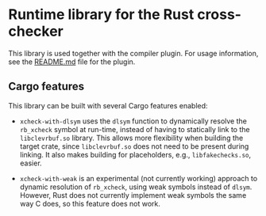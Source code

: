 # Runtime library for the Rust cross-checker

This library is used together with the compiler plugin.
For usage information, see the [README.md](../rustc-plugin/README.md) file for the plugin.

## Cargo features
This library can be built with several Cargo features enabled:
  * `xcheck-with-dlsym` uses the `dlsym` function to dynamically resolve the
    `rb_xcheck` symbol at run-time, instead of having to statically link to the
    `libclevrbuf.so` library. This allows more flexibility when building the
target crate, since `libclevrbuf.so` does not need to be present during
linking. It also makes building for placeholders, e.g., `libfakechecks.so`,
easier.

  * `xcheck-with-weak` is an experimental (not currently working) approach to
    dynamic resolution of `rb_xcheck`, using weak symbols instead of `dlsym`.
However, Rust does not currently implement weak symbols the same way C does, so
this feature does not work.


